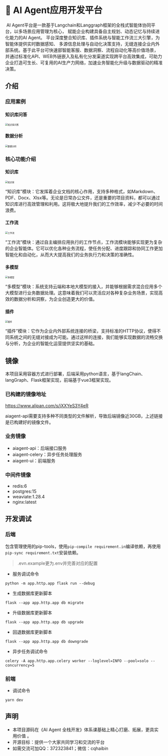 # :tiger: AI Agent应用开发平台

​       AI Agent平台是一款基于Langchain和Langgraph框架的全栈式智能体协同平台，以多场景应用管理为核心， 赋能企业构建具备自主规划、动态记忆与持续进化能力的AI Agent。 平台深度整合知识库、插件系统与智能工作流三大引擎，为智能体提供实时数据感知、 多源信息处理与自动化决策支持，无缝连接企业内外部系统。基于此平台可快速部智能客服、数据洞察、流程自动化等高价值场景， 并通过标准化API、WEB外链嵌入及私有化分发渠道实现跨平台高效集成，可助力企业打造可生长、可复用的AI生产力网络，加速业务智能化升级与数据驱动的精准决策。

## 介绍

### 应用案例

#### 知识库问答

<img src="demo/example01.jpg" alt="知识库问答" style="zoom:50%;" />

#### 数据分析

<img src="demo/example02.jpg" alt="数据分析" style="zoom:50%;" />

### 核心功能介绍

#### 知识库

<img src="demo/knowledge.jpg" alt="知识库" style="zoom:50%;" />

“知识库”模块：它发挥着企业文档的核心作用，支持多种格式，如Markdown、PDF、Docx、Xlsx等。无论是日常办公文件，还是重要的项目资料，都可以通过知识库进行高效管理和利用。这将极大地提升我们的工作效率，减少不必要的时间浪费。

#### 工作流

<img src="demo/workflow.jpg" alt="工作流" style="zoom:50%;" />

“工作流”模块：通过自主编排应用执行的工作节点，工作流模块能够实现更为复杂的企业智能体。它可以优化各种业务流程，使任务分配、进度跟踪和协同工作更加智能化和自动化，从而大大提高我们的业务执行力和决策的准确性。

#### 多模型

<img src="demo/mutil-model.jpg" alt="多模型" style="zoom:50%;" />

“多模型”模块：系统支持云端和本地大模型的接入，并能够根据需求混合应用多个大模型进行业务数据处理。这意味着我们可以灵活应对各种复杂业务场景，实现高效的数据分析和洞察，为企业创造更大的价值。

#### 插件

<img src="demo/plug.jpg" alt="插件" style="zoom:50%;" />

​	“插件”模块：它作为企业内外部系统连接的桥梁，支持标准的HTTP协议，使得不同系统之间的无缝对接成为可能。通过这样的连接，我们能够实现数据的流畅交换与分析，为企业的智能化运营提供坚实的基础。

## 镜像

本项目采用容器方式进行部署，后端采用python语言，基于langChain、langGraph、Flask框架实现，前端基于vue3框架实现。

### 已构建的镜像地址

https://www.alipan.com/s/jXXYeS3Y4eR

aiagent-api需要支持多种不同类型的文件解析，导致后端镜像近30GB，上述链接是已构建好的镜像文件。

### 业务镜像

* aiagent-api：后端接口服务
* aiagent-celery：异步任务处理服务
* aiagent-ui：前端服务

### 中间件镜像

* redis:6
* postgres:15
* weaviate:1.28.4
* nginx:latest

## 开发调试

### 后端

包含管理使用的pip-tools，使用`pip-compile requirement.in`编译依赖，再使用`pip-sync requirement.txt`安装依赖。

> .evn.example更为.env并完善对应的配置

* 服务调试命令

```shell
python -m app.http.app flask run --debug
```

* 生成数据库更新脚本

```shell
flask --app app.http.app db migrate
```

* 升级数据库更新脚本

```shell
flask --app app.http.app db upgrade
```

* 回退数据库更新脚本

```shell
flask --app app.http.app db downgrade
```

* 异步任务调试命令

```shell
celery -A app.http.app.celery worker --loglevel=INFO --pool=solo --concurrency=5
```

### 前端

* 调试命令

```shell
yarn dev
```

##  声明

* 本项目源码在《AI Agent 全栈开发》体系课基础上精心打磨、拓展，更具实用价值 。
* 开源目标：提供一个大家共同学习和交流的平台
* 如需交流可加QQ：372323841；微信：cqhaibin



